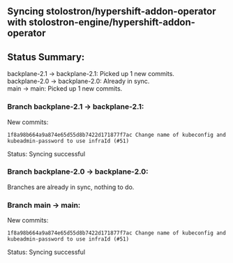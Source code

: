 ## Syncing stolostron/hypershift-addon-operator with stolostron-engine/hypershift-addon-operator

## Status Summary:

backplane-2.1 -> backplane-2.1: Picked up 1 new commits.  
backplane-2.0 -> backplane-2.0: Already in sync.  
main -> main: Picked up 1 new commits.  

### Branch backplane-2.1 -> backplane-2.1:

New commits:

```
1f8a98b664a9a874e65d55d8b7422d171877f7ac Change name of kubeconfig and kubeadmin-password to use infraId (#51)
```

Status: Syncing successful

### Branch backplane-2.0 -> backplane-2.0:

Branches are already in sync, nothing to do.

### Branch main -> main:

New commits:

```
1f8a98b664a9a874e65d55d8b7422d171877f7ac Change name of kubeconfig and kubeadmin-password to use infraId (#51)
```

Status: Syncing successful
